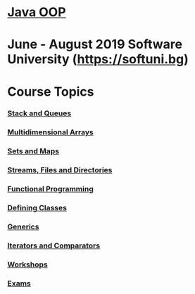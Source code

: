 # [Java OOP]()

# <b>June - August 2019 Software University</b> (https://softuni.bg)

# <b>Course Topics</b><br/>
### [Stack and Queues](https://github.com/almanaha/SoftUni/tree/master/Java%20Advanced/StacksAndQueues)<br/>
### [Multidimensional Arrays](https://https://github.com/almanaha/SoftUni/tree/master/Java%20Advanced/MultidimensionArrays)<br/>
### [Sets and Maps](https://github.com/almanaha/Software-University/tree/master/Java%20Advanced/SetsAndMaps)<br/>
### [Streams, Files and Directories](https://github.com/almanaha/Software-University/tree/master/Java%20Advanced/FilesAndStreams)<br/>
### [Functional Programming](https://github.com/almanaha/Software-University/tree/master/Java%20Advanced/FunctionalProgramming)<br/>
### [Defining Classes]()<br/>
### [Generics](https://github.com/almanaha/Software-University/tree/master/Java%20Advanced/Generics)<br/>
### [Iterators and Comparators](https://github.com/almanaha/SoftUni/tree/master/Java%20Advanced/IteratorsAndComparators)<br/>
### [Workshops](https://github.com/almanaha/Software-University/tree/master/Java%20Advanced/Workshops)<br/>
### [Exams](https://github.com/almanaha/Software-University/tree/master/Java%20Advanced/EXAMS)<br/>
